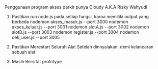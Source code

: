 Penggunaan program akses parkir punya Cloudy A.K.A Rizky Wahyudi

1. Pastikan run node js pada setiap fungsi, karna memiliki output yang berbeda
   nodemon akses_masuk.js --port 3000
   nodemon akses_keluar.js --port 3001
   nodemon slotA.js --port 3002
   nodemon slotB.js --port 3003
   nodemon register.js --port 3004
   nodemon cek_user.js --port 3005

2. Pastikan Merestart Seluruh Alat Setelah dinnyalakan. demi kelancaran sebuah alat

3. Masih Bersifat prototype
   
